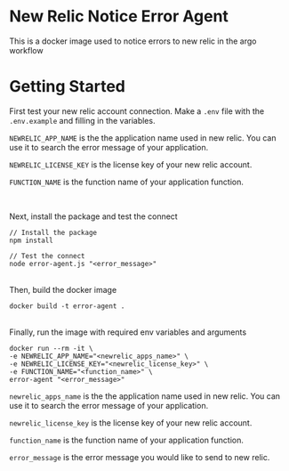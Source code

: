 # New Relic Notice Error Agent
This is a docker image used to notice errors to new relic in the argo workflow

# Getting Started
First test your new relic account connection. Make a `.env` file with the `.env.example` and filling in the variables.


`NEWRELIC_APP_NAME` is the the application name used in new relic. You can use it to search the error message of your application.

`NEWRELIC_LICENSE_KEY` is the license key of your new relic account.

`FUNCTION_NAME` is the function name of your application function.

<br />

Next, install the package and test the connect

```
// Install the package
npm install

// Test the connect
node error-agent.js "<error_message>"
```
<br />
Then, build the docker image

```
docker build -t error-agent .
```
<br />
Finally, run the image with required env variables and arguments 

````
docker run --rm -it \
-e NEWRELIC_APP_NAME="<newrelic_apps_name>" \
-e NEWRELIC_LICENSE_KEY="<newrelic_license_key>" \
-e FUNCTION_NAME="<function_name>" \
error-agent "<error_message>"
````

`newrelic_apps_name` is the the application name used in new relic. You can use it to search the error message of your application.

`newrelic_license_key` is the license key of your new relic account.

`function_name` is the function name of your application function.

`error_message` is the error message you would like to send to new relic. 
